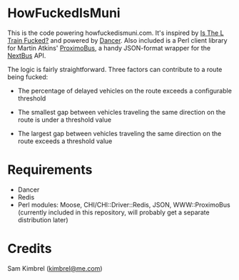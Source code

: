 # HowFuckedIsMuni

This is the code powering howfuckedismuni.com.
 It's inspired by [Is The L Train Fucked?](https://github.com/jgv/is-the-L-train-fucked/)
and powered by [Dancer](http://perldancer.org/).
Also included is a Perl client library for Martin Atkins' [ProximoBus](http://proximobus.appspot.com/),
a handy JSON-format wrapper for the [NextBus](http://nextbus.com/) API.

The logic is fairly straightforward. Three factors can contribute to a route being fucked:

* The percentage of delayed vehicles on the route exceeds a configurable threshold

* The smallest gap between vehicles traveling the same direction on the route
is under a threshold value

* The largest gap between vehicles traveling the same direction on the route
exceeds a threshold value

# Requirements

* Dancer
* Redis
* Perl modules: Moose, CHI/CHI::Driver::Redis, JSON, WWW::ProximoBus (currently
included in this repository, will probably get a separate distribution later)

# Credits

Sam Kimbrel (kimbrel@me.com)




